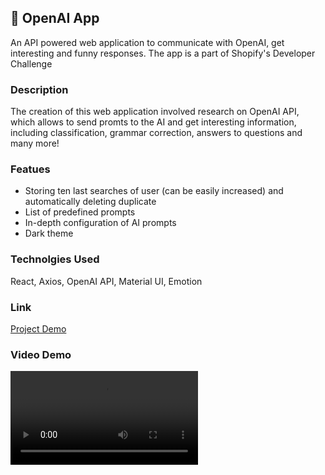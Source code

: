 ## 🤖 OpenAI App

An API powered web application to communicate with OpenAI, get interesting and funny responses. The app is a part of Shopify's Developer Challenge

### Description

The creation of this web application involved research on OpenAI API, which allows to send promts to the AI and get interesting information, including classification, grammar correction, answers to questions and many more!

### Featues

- Storing ten last searches of user (can be easily increased) and automatically deleting duplicate
- List of predefined prompts
- In-depth configuration of AI prompts
- Dark theme

### Technolgies Used

React, Axios, OpenAI API, Material UI, Emotion

### Link

[Project Demo](https://fun-with-ai-kyrylolvov.vercel.app)

### Video Demo

![Video](https://i.imgur.com/ae5MbPa.mp4)
